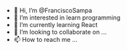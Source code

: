 - 👋 Hi, I’m @FranciscoSampa
- 👀 I’m interested in learn programming
- 🌱 I’m currently learning React
- 💞️ I’m looking to collaborate on ...
- 📫 How to reach me ...

<!---
FranciscoSampa/FranciscoSampa is a ✨ special ✨ repository because its `README.md` (this file) appears on your GitHub profile.
You can click the Preview link to take a look at your changes.
--->
